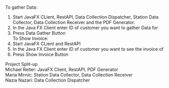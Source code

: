 To gather Data:  
1. Start JavaFX CLient, RestAPI, Data Collection Dispatcher, Station Data Collector, Data Collection Receiver and the PDF Generator.  
2. In the Java FX Client enter ID of customer you want to gather Data for  
3. Press Data Gather Button   
To Show Invoice:  
1. Start JavaFX CLient and RestAPI  
2. In the Java FX Client enter ID of customer you want to see the invoice of  
3. Press Show Invoice Button   

Project Split-up   
Michael Reiter: JavaFX Client, RestAPI, PDF Generator  
Maria Mirnic: Station Data Collector, Data Collection Receiver  
Nazia Nazari: Data Collection Dispatcher  

